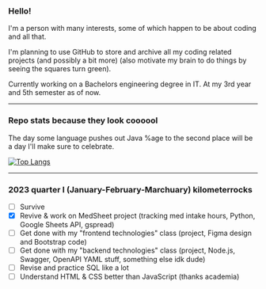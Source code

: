 ### Hello!

I'm a person with many interests, some of which happen to be about coding and all that.

I'm planning to use GitHub to store and archive all my coding related projects (and possibly a bit more) (also motivate my brain to do things by seeing the squares turn green).

Currently working on a Bachelors engineering degree in IT. At my 3rd year and 5th semester as of now.

-----

### Repo stats because they look coooool

The day some language pushes out Java %age to the second place will be a day I'll make sure to celebrate.

[![Top Langs](https://github-readme-stats.vercel.app/api/top-langs/?username=PerfectMach1ne&layout=compact&theme=gradient&bg_color=45,D8B7EF,0023FF&text_color=FFFFFF&title_color=FFFFFF)](https://github.com/anuraghazra/github-readme-stats)

-----

### 2023 quarter I (January-February-Marchuary) kilometerrocks


- [ ] Survive
- [x] Revive & work on MedSheet project (tracking med intake hours, Python, Google Sheets API, gspread) 
- [ ] Get done with my "frontend technologies" class (project, Figma design and Bootstrap code)
- [ ] Get done with my "backend technologies" class (project, Node.js, Swagger, OpenAPI YAML stuff, something else idk dude)
- [ ] Revise and practice SQL like a lot
- [ ] Understand HTML & CSS better than JavaScript (thanks academia)
